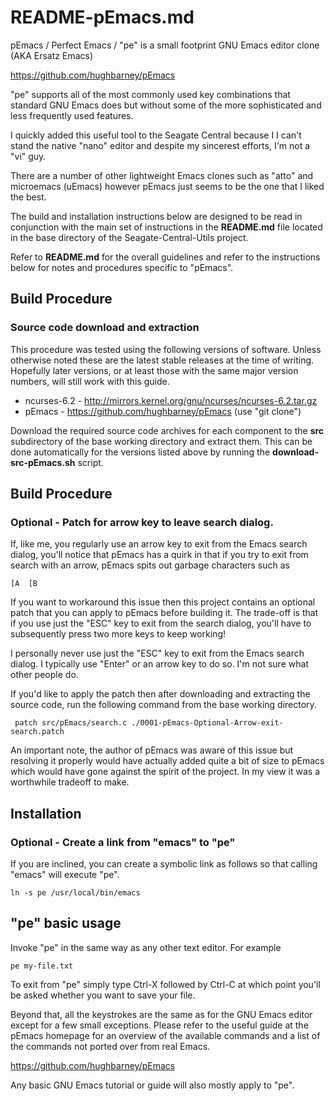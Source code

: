 # README-pEmacs.md
pEmacs / Perfect Emacs / "pe" is a small footprint GNU Emacs 
editor clone (AKA Ersatz Emacs)

https://github.com/hughbarney/pEmacs

"pe" supports all of the most commonly used key combinations that
standard GNU Emacs does but without some of the more sophisticated
and less frequently used features.

I quickly added this useful tool to the Seagate Central because I
I can't stand the native "nano" editor and despite my sincerest 
efforts, I'm not a "vi" guy.

There are a number of other lightweight Emacs clones such as "atto"
and microemacs (uEmacs) however pEmacs just seems to be the one
that I liked the best.

The build and installation instructions below are designed to be
read in conjunction with the main set of instructions in the
**README.md** file located in the base directory of the
Seagate-Central-Utils project. 

Refer to **README.md** for the overall guidelines and refer to the
instructions below for notes and procedures specific to "pEmacs".

## Build Procedure
### Source code download and extraction
This procedure was tested using the following versions of software.
Unless otherwise noted these are the latest stable releases at the
time of writing. Hopefully later versions, or at least those with
the same major version numbers, will still work with this guide.

* ncurses-6.2 - http://mirrors.kernel.org/gnu/ncurses/ncurses-6.2.tar.gz    
* pEmacs - https://github.com/hughbarney/pEmacs (use "git clone")

Download the required source code archives for each component to 
the **src** subdirectory of the base working directory and extract
them. This can be done automatically for the versions listed above
by running the **download-src-pEmacs.sh** script.

## Build Procedure
### Optional - Patch for arrow key to leave search dialog.
If, like me, you regularly use an arrow key to exit from the Emacs 
search dialog, you'll notice that pEmacs has a quirk in that if you
try to exit from search with an arrow, pEmacs spits out garbage 
characters such as

    [A  [B
    
If you want to workaround this issue then this project contains an
optional patch that you can apply to pEmacs before building it.
The trade-off is that if you use just the "ESC" key to exit from the
search dialog, you'll have to subsequently press two more keys to 
keep working!

I personally never use just the "ESC" key to exit from the Emacs search 
dialog. I typically use "Enter" or an arrow key to do so. I'm not sure 
what other people do.

If you'd like to apply the patch then after downloading and extracting
the source code, run the following command from the base working directory.

     patch src/pEmacs/search.c ./0001-pEmacs-Optional-Arrow-exit-search.patch

An important note, the author of pEmacs was aware of this issue but 
resolving it properly would have actually added quite a bit of size to
pEmacs which would have gone against the spirit of the project. In my view
it was a worthwhile tradeoff to make.

## Installation
### Optional - Create a link from "emacs" to "pe"
If you are inclined, you can create a symbolic link as follows so that 
calling "emacs" will execute "pe".

    ln -s pe /usr/local/bin/emacs
    
## "pe" basic usage
Invoke "pe" in the same way as any other text editor. For example

    pe my-file.txt

To exit from "pe" simply type Ctrl-X followed by Ctrl-C at which point
you'll be asked whether you want to save your file.

Beyond that, all the keystrokes are the same as for the GNU Emacs editor
except for a few small exceptions. Please refer to the useful guide at the
pEmacs homepage for an overview of the available commands and a list of
the commands not ported over from real Emacs.

https://github.com/hughbarney/pEmacs

Any basic GNU Emacs tutorial or guide will also mostly apply to "pe".




